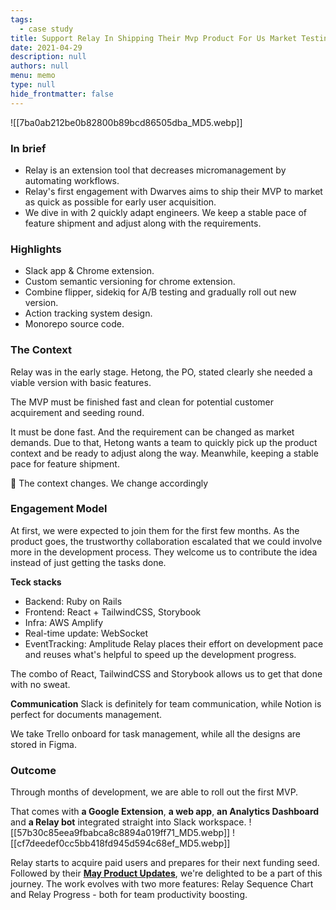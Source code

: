 ```yaml
---
tags: 
  - case study
title: Support Relay In Shipping Their Mvp Product For Us Market Testing
date: 2021-04-29
description: null
authors: null
menu: memo
type: null
hide_frontmatter: false
---
```


![[7ba0ab212be0b82800b89bcd86505dba_MD5.webp]]

### In brief
* Relay is an extension tool that decreases micromanagement by automating workflows.
* Relay's first engagement with Dwarves aims to ship their MVP to market as quick as possible for early user acquisition.
* We dive in with 2 quickly adapt engineers. We keep a stable pace of feature shipment and adjust along with the requirements. 

### **Highlights**
* Slack app & Chrome extension.
* Custom semantic versioning for chrome extension.
* Combine flipper, sidekiq for A/B testing and gradually roll out new version.
* Action tracking system design.
* Monorepo source code.

### The Context
Relay was in the early stage. Hetong, the PO, stated clearly she needed a viable version with basic features.

The MVP must be finished fast and clean for potential customer acquirement and seeding round.

It must be done fast. And the requirement can be changed as market demands. Due to that, Hetong wants a team to quickly pick up the product context and be ready to adjust along the way. Meanwhile, keeping a stable pace for feature shipment.

🔹 The context changes. We change accordingly

### **Engagement Model**
At first, we were expected to join them for the first few months. As the product goes, the trustworthy collaboration escalated that we could involve more in the development process. They welcome us to contribute the idea instead of just getting the tasks done.

**Teck stacks**
* Backend: Ruby on Rails
* Frontend: React + TailwindCSS, Storybook 
* Infra: AWS Amplify
* Real-time update: WebSocket
* EventTracking: Amplitude
Relay places their effort on development pace and reuses what's helpful to speed up the development progress. 

The combo of React, TailwindCSS and Storybook allows us to get that done with no sweat.

**Communication**
Slack is definitely for team communication, while Notion is perfect for documents management. 

We take Trello onboard for task management, while all the designs are stored in Figma. 

### **Outcome**
Through months of development, we are able to roll out the first MVP. 

That comes with **a Google Extension**, **a web app**, **an Analytics Dashboard** and **a Relay bot** integrated straight into Slack workspace.
![[57b30c85eea9fbabca8c8894a019ff71_MD5.webp]]
![[cf7deedef0cc5bb418fd945d594c68ef_MD5.webp]]

Relay starts to acquire paid users and prepares for their next funding seed. Followed by their **[May Product Updates](https://teamrelay.medium.com/relay-product-updates-may-2021-f7b3db7002c5)**, we're delighted to be a part of this journey. The work evolves with two more features: Relay Sequence Chart and Relay Progress - both for team productivity boosting.